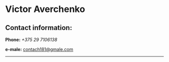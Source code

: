 # Victor Averchenko

## Contact information:

**Phone:** *+375 29 7106138*

**e-male:**  contach181@gmale.com

---

